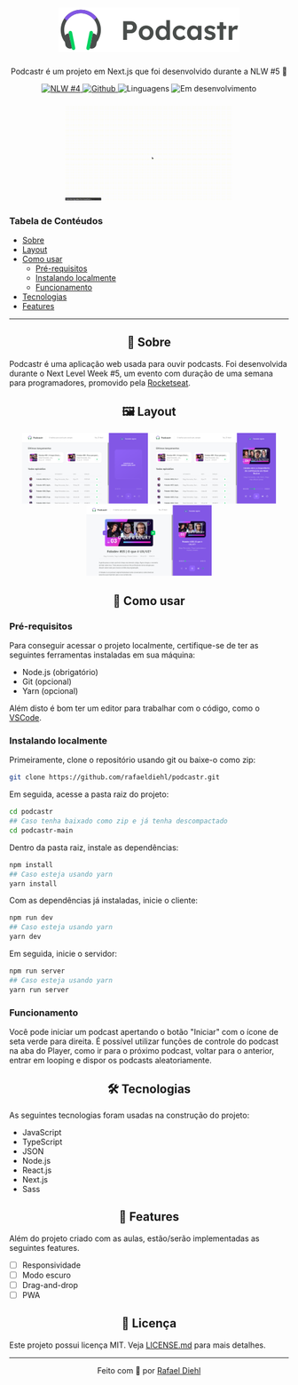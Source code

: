 <h1 align="center"><img src="./public/logo.svg" alt="Podcastr" /></h1>
  
<p align="center">Podcastr é um projeto em Next.js que foi desenvolvido durante a NLW #5 🚀</p>

<p align="center">

  <a href="https://rocketseat.com.br/" target="_blank">
    <img src="https://img.shields.io/static/v1?label=move-it&message=nlw-5&color=8257E5" target="_blank" alt="NLW #4">
  </a>

  <a href="https://github.com/rafaeldiehl" target="_blank">
    <img src="https://img.shields.io/static/v1?label=author&message=rafaeldiehl&color=8257E5" alt="Github">
  </a>

  <img src="https://img.shields.io/static/v1?label=languages&message=3&color=8257E5" alt="Linguagens">

  <img src="https://img.shields.io/static/v1?label=status&message=unfinished&color=8257E5" alt="Em desenvolvimento">
  
</p>

<h3 align="center"><img width="60%" src="./.github/demo.gif" /></h3>

### Tabela de Contéudos

<!--ts-->

- [Sobre](#sobre)
- [Layout](#layout)
- [Como usar](#como-usar)
  - [Pré-requisitos](#pre-requisitos)
  - [Instalando localmente](#instalacao)
  - [Funcionamento](#funcionamento)
- [Tecnologias](#tecnologias)
- [Features](#features)
<!--te-->

<hr />
<div id="sobre">
  <h2 align="center">📘 Sobre</h2>

  <p>Podcastr é uma aplicação web usada para ouvir podcasts. Foi desenvolvida durante o Next Level Week #5, um evento com duração de uma semana para programadores, promovido pela <a href="https://rocketseat.com.br">Rocketseat</a>.
</div>

<div id="layout">
  <h2 align="center">🖼️ Layout</h2>
  
  <p align="center">
    <img src="./.github/layout_desktop1.png" width="45%" />
    <img src="./.github/layout_desktop2.png" width="45%" />
    <img src="./.github/layout_desktop3.png" width="45%" />
  </p>

</div>

<div id="como-usar">
  
  <h2 align="center">🔎 Como usar</h2>
  
 <div id="pre-requisitos">
  <h3>Pré-requisitos</h3>

Para conseguir acessar o projeto localmente, certifique-se de ter as seguintes ferramentas instaladas em sua máquina:

- Node.js (obrigatório)
- Git (opcional)
- Yarn (opcional)

Além disto é bom ter um editor para trabalhar com o código, como o <a href="https://code.visualstudio.com">VSCode</a>.

 </div>

<div id="instalacao">
  <h3>Instalando localmente</h3>

Primeiramente, clone o repositório usando git ou baixe-o como zip:

```bash
git clone https://github.com/rafaeldiehl/podcastr.git
```

Em seguida, acesse a pasta raiz do projeto:

```bash
cd podcastr
## Caso tenha baixado como zip e já tenha descompactado
cd podcastr-main
```

Dentro da pasta raiz, instale as dependências:

```bash
npm install
## Caso esteja usando yarn
yarn install
```

Com as dependências já instaladas, inicie o cliente:

```bash
npm run dev
## Caso esteja usando yarn
yarn dev
```

Em seguida, inicie o servidor:

```bash
npm run server
## Caso esteja usando yarn
yarn run server
```

 </div>
 
 <div id="funcionamentor">
  <h3>Funcionamento</h3>

Você pode iniciar um podcast apertando o botão "Iniciar" com o ícone de seta verde para direita. É possível utilizar funções de controle do podcast na aba do Player, como ir para o próximo podcast, voltar para o anterior, entrar em looping e dispor os podcasts aleatoriamente.

 </div>

<div>

<div id="tecnologias">

  <h2 align="center">🛠 Tecnologias</h2>

As seguintes tecnologias foram usadas na construção do projeto:

- JavaScript
- TypeScript
- JSON
- Node.js
- React.js
- Next.js
- Sass

</div>

<div id="features">

  <h2 align="center">📌 Features</h2>

Além do projeto criado com as aulas, estão/serão implementadas as seguintes features.

- [ ] Responsividade
- [ ] Modo escuro
- [ ] Drag-and-drop
- [ ] PWA

</div>

<div id="license">

<h2 align="center">📝 Licença</h2>

Este projeto possui licença MIT. Veja <a href="https://github.com/rafaeldiehl/podcastr/blob/main/LICENSE.md">LICENSE.md</a> para mais detalhes.

<hr />

<p align="center">
  Feito com 💙 por <a href="https://github.com/rafaeldiehl">Rafael Diehl</a>
</p>
